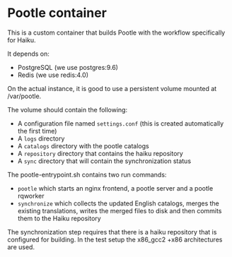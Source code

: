 # Pootle container

This is a custom container that builds Pootle with the workflow specifically
for Haiku.

It depends on:
 - PostgreSQL (we use postgres:9.6)
 - Redis (we use redis:4.0)

On the actual instance, it is good to use a persistent volume mounted at
/var/pootle.

The volume should contain the following:
 - A configuration file named `settings.conf` (this is created automatically
   the first time)
 - A `logs` directory
 - A `catalogs` directory with the pootle catalogs
 - A `repository` directory that contains the haiku repository
 - A `sync` directory that will contain the synchronization status

The pootle-entrypoint.sh contains two run commands:
 - `pootle` which starts an nginx frontend, a pootle server and a pootle rqworker
 - `synchronize` which collects the updated English catalogs, merges the
   existing translations, writes the merged files to disk and then commits
   them to the Haiku repository

The synchronization step requires that there is a haiku repository that is
configured for building. In the test setup the x86_gcc2 +x86 architectures are used.
